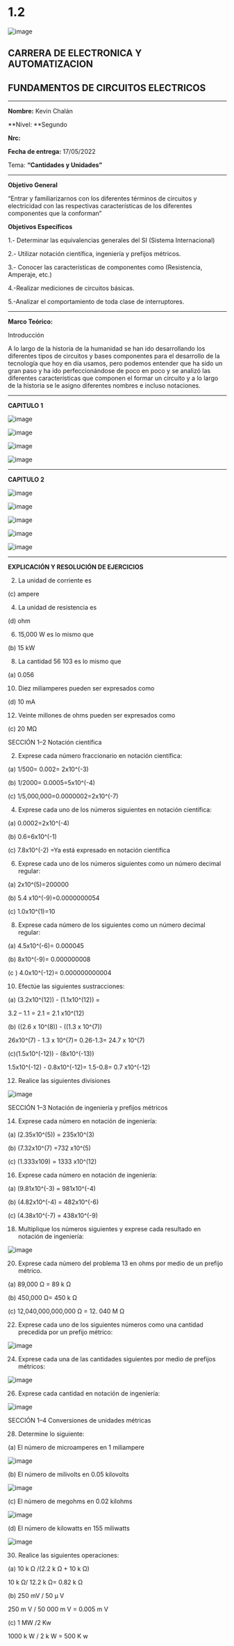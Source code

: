 # 1.2
![image](https://user-images.githubusercontent.com/105686218/169063263-fec46540-3f80-4755-af10-c6e466470348.png)        



## CARRERA DE ELECTRONICA Y AUTOMATIZACION

## FUNDAMENTOS DE CIRCUITOS ELECTRICOS

***


**Nombre:** Kevin Chalán

**Nivel: **Segundo 

**Nrc:** 

**Fecha de entrega:** 17/05/2022

Tema: **“Cantidades y Unidades”** 
***

**Objetivo General**

“Entrar y familiarizarnos con los diferentes términos de circuitos y electricidad con las respectivas características de los diferentes componentes que la conforman” 

**Objetivos Específicos**

1.- Determinar las equivalencias generales del SI (Sistema Internacional) 

2.- Utilizar notación científica, ingeniería y prefijos métricos.

3.- Conocer las características de componentes como (Resistencia, Amperaje, etc.) 

4.-Realizar mediciones de circuitos básicas.

5.-Analizar el comportamiento de toda clase de interruptores. 

***

**Marco Teórico:**


Introducción 

A lo largo de la historia de la humanidad se han ido desarrollando los diferentes tipos de circuitos y bases componentes para el desarrollo de la tecnología que hoy en día usamos, pero podemos entender que ha sido un gran paso y ha ido perfeccionándose de poco en poco y se analizó las diferentes características que componen el formar un circuito y a lo largo de la historia se le asigno diferentes nombres e incluso notaciones.
***

**CAPITULO 1**

![image](https://user-images.githubusercontent.com/105686218/169053342-9596e77a-da43-439d-941c-86dbed5a31f2.png)

![image](https://user-images.githubusercontent.com/105686218/169053382-33b1e838-52bb-4a50-8327-08e797972f00.png)

![image](https://user-images.githubusercontent.com/105686218/169053421-4f3305f2-1af7-4f09-a72e-06b80a08cd94.png)

![image](https://user-images.githubusercontent.com/105686218/169053456-2556d67c-1a94-414c-af96-8f73962b7526.png)
***

**CAPITULO 2**

![image](https://user-images.githubusercontent.com/105686218/169053527-93d83443-f690-48d2-9443-eb24b9ba746b.png)

![image](https://user-images.githubusercontent.com/105686218/169053579-fb672d97-2025-437e-8013-9af2a8035ea4.png)

![image](https://user-images.githubusercontent.com/105686218/169053638-b6bf71de-208d-4298-9305-f3f3a50e91ca.png)

![image](https://user-images.githubusercontent.com/105686218/169053678-9db46f07-8eca-4d74-bec4-180209f8e4c7.png)

![image](https://user-images.githubusercontent.com/105686218/169053720-1e2704da-02c4-4f48-851a-6336e0f642c6.png)
***

**EXPLICACIÓN Y RESOLUCIÓN DE EJERCICIOS**

2. La unidad de corriente es 

 (c) ampere 
 
4. La unidad de resistencia es 

 (d) ohm

6. 15,000 W es lo mismo que

(b) 15 kW 
 
8. La cantidad 56  103 es lo mismo que 

(a) 0.056 

10. Diez miliamperes pueden ser expresados como

  (d) 10 mA
 
 
12. Veinte millones de ohms pueden ser expresados como 

 (c) 20 MΩ 
 
SECCIÓN 1–2 Notación científica

2. Exprese cada número fraccionario en notación científica: 

(a) 1/500= 0.002= 2x10^(-3)

 (b) 1/2000= 0.0005=5x10^(-4) 
 
 (c) 1/5,000,000=0.0000002=2x10^(-7)


4. Exprese cada uno de los números siguientes en notación científica: 

(a) 0.0002=2x10^(-4)

 (b) 0.6=6x10^(-1)
 
 (c) 7.8x10^(-2) =Ya está expresado en notación científica
 
6. Exprese cada uno de los números siguientes como un número decimal regular:
 
(a) 2x10^(5)=200000

(b) 5.4 x10^(-9)=0.0000000054

(c) 1.0x10^(1)=10

8. Exprese cada número de los siguientes como un número decimal regular:

(a) 4.5x10^(-6)= 0.000045

(b) 8x10^(-9)= 0.000000008

(c ) 4.0x10^(-12)= 0.000000000004

10. Efectúe las siguientes sustracciones:

(a)	(3.2x10^(12)) - (1.1x10^(12)) = 

3.2 – 1.1 = 2.1 = 2.1 x10^(12)

(b) ((2.6 x 10^(8)) - ((1.3 x 10^(7)) 

26x10^(7) - 1.3 x 10^(7)= 0.26-1.3= 24.7 x 10^(7)

(c)(1.5x10^(-12)) - (8x10^(-13)) 

1.5x10^(-12) - 0.8x10^(-12)= 1.5-0.8= 0.7 x10^(-12)

12. Realice las siguientes divisiones

![image](https://user-images.githubusercontent.com/105686218/169058813-b397bc0a-65f5-46f9-9767-417465431d92.png)

SECCIÓN 1–3 Notación de ingeniería y prefijos métricos

14. Exprese cada número en notación de ingeniería:

(a) (2.35x10^(5)) = 235x10^(3)

(b) (7.32x10^(7) =732 x10^(5)

(c) (1.333x109) = 1333 x10^(12)

16. Exprese cada número en notación de ingeniería:

(a) (9.81x10^(-3) = 981x10^(-4)

(b) (4.82x10^(-4) = 482x10^(-6)

(c) (4.38x10^(-7) = 438x10^(-9)

18. Multiplique los números siguientes y exprese cada resultado en notación de ingeniería:

![image](https://user-images.githubusercontent.com/105686218/169059632-9d0caad4-8ddb-46ba-998a-fdc0dd6ccae8.png)

20. Exprese cada número del problema 13 en ohms por medio de un prefijo métrico.

(a) 89,000 Ω =  89 k Ω

(b) 450,000 Ω= 450 k Ω 

(c) 12,040,000,000,000 Ω = 12. 040 M Ω 

22. Exprese cada uno de los siguientes números como una cantidad precedida por un prefijo métrico:

![image](https://user-images.githubusercontent.com/105686218/169059810-a4dfac3e-4b40-4103-9dc7-e4abd0bac16c.png)


24. Exprese cada una de las cantidades siguientes por medio de prefijos métricos:

![image](https://user-images.githubusercontent.com/105686218/169060278-2e84b417-2fbf-4e3e-a65b-65ed6fd27c87.png)

26. Exprese cada cantidad en notación de ingeniería:

![image](https://user-images.githubusercontent.com/105686218/169060446-8db5ae71-d360-4964-83e8-b0658cb4dc4e.png)

SECCIÓN 1–4 Conversiones de unidades métricas

28. Determine lo siguiente: 

(a) El número de microamperes en 1 miliampere

![image](https://user-images.githubusercontent.com/105686218/169061066-62c6f242-2d34-4bc0-9b83-01903708e897.png)


(b)	El número de milivolts en 0.05 kilovolts

![image](https://user-images.githubusercontent.com/105686218/169061112-43d1c892-99e2-409a-b8be-86dff5236520.png)


 (c) El número de megohms en 0.02 kilohms
 
 ![image](https://user-images.githubusercontent.com/105686218/169061166-4be1b069-5882-4d9e-85bd-9ccff7161df0.png)

 
 (d)	El número de kilowatts en 155 miliwatts
 
 ![image](https://user-images.githubusercontent.com/105686218/169061214-a8fd2295-ab1f-4fd6-b3d2-4edfb03920cd.png)

30. Realice las siguientes operaciones:


(a) 10 k Ω /(2.2 k Ω + 10 k Ω)

10 k Ω/ 12.2 k Ω= 0.82 k Ω

(b)	250 mV / 50 µ V

250 m V / 50 000 m V = 0.005 m V 

(c)	1 MW /2 Kw

1000 k W / 2 k W = 500 K w 






